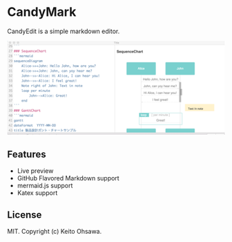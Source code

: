 # CandyMark
CandyEdit is a simple markdown editor.

![](./screenshot.png)

## Features
- Live preview
- GitHub Flavored Markdown support
- mermaid.js support
- Katex support

## License
MIT. Copyright (c) Keito Ohsawa.
